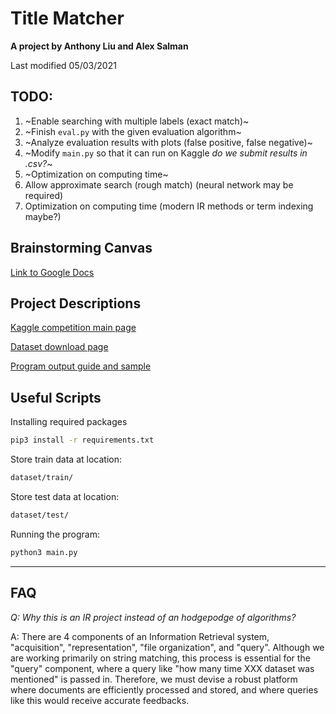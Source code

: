 # Title Matcher

**A project by Anthony Liu and Alex Salman**

Last modified 05/03/2021

## TODO:
1. ~Enable searching with multiple labels (exact match)~
2. ~Finish `eval.py` with the given evaluation algorithm~
3. ~Analyze evaluation results with plots (false positive, false negative)~
4. ~Modify `main.py` so that it can run on Kaggle _do we submit results in .csv?_~
5. ~Optimization on computing time~
6. Allow approximate search (rough match) (neural network may be required)
7. Optimization on computing time (modern IR methods or term indexing maybe?)

## Brainstorming Canvas
[Link to Google Docs](https://docs.google.com/document/d/1zjpbcx4N6viEDxbHI9Jovx2x2zH4h5xOCiHbn1oLfGM/edit)


## Project Descriptions
[Kaggle competition main page](https://www.kaggle.com/c/coleridgeinitiative-show-us-the-data)

[Dataset download page](https://www.kaggle.com/c/coleridgeinitiative-show-us-the-data/data)

[Program output guide and sample](https://www.kaggle.com/c/coleridgeinitiative-show-us-the-data/overview/evaluation)


## Useful Scripts
Installing required packages
``` bash
pip3 install -r requirements.txt
```

Store train data at location:
``` bash
dataset/train/
```

Store test data at location:
``` bash
dataset/test/
```

Running the program:
``` bash
python3 main.py
```

----
## FAQ

_Q: Why this is an IR project instead of an hodgepodge of algorithms?_

A: There are 4 components of an Information Retrieval system, "acquisition", "representation", "file organization", and "query". Although we are working primarily on string matching, this process is essential for the "query" component, where a query like "how many time XXX dataset was mentioned" is passed in. Therefore, we must devise a robust platform where documents are efficiently processed and stored, and where queries like this would receive accurate feedbacks.




